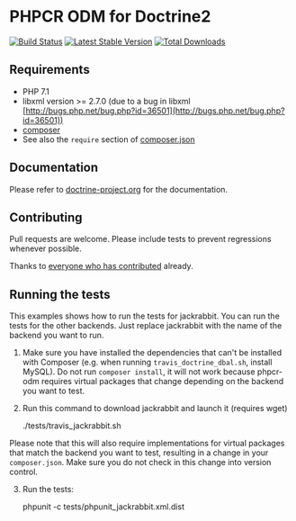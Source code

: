# PHPCR ODM for Doctrine2

[![Build Status](https://github.com/doctrine/phpcr-odm/actions/workflows/test-application.yaml/badge.svg?branch=2.x)](https://github.com/doctrine/phpcr-odm/actions/workflows/test-application.yaml)
[![Latest Stable Version](https://poser.pugx.org/doctrine/phpcr-odm/version.png)](https://packagist.org/packages/doctrine/phpcr-odm)
[![Total Downloads](https://poser.pugx.org/doctrine/phpcr-odm/d/total.png)](https://packagist.org/packages/doctrine/phpcr-odm)


## Requirements

* PHP 7.1
* libxml version >= 2.7.0 (due to a bug in libxml [http://bugs.php.net/bug.php?id=36501](http://bugs.php.net/bug.php?id=36501))
* [composer](http://getcomposer.org/)
* See also the `require` section of [composer.json](composer.json)


## Documentation

Please refer to [doctrine-project.org](http://docs.doctrine-project.org/projects/doctrine-phpcr-odm/en/latest/) for the documentation.


## Contributing

Pull requests are welcome. Please include tests to prevent regressions whenever
possible.

Thanks to
[everyone who has contributed](https://github.com/doctrine/phpcr-odm/contributors) already.


## Running the tests

This examples shows how to run the tests for jackrabbit. You can run the tests
for the other backends. Just replace jackrabbit with the name of the backend
you want to run.

1. Make sure you have installed the dependencies that can't be installed with
Composer (e.g. when running `travis_doctrine_dbal.sh`, install MySQL). Do not
run `composer install`, it will not work because phpcr-odm requires virtual
packages that change depending on the backend you want to test.
2. Run this command to download jackrabbit and launch it (requires wget)

    ./tests/travis_jackrabbit.sh

Please note that this will also require implementations for virtual packages
that match the backend you want to test, resulting in a change in your
`composer.json`. Make sure you do not check in this change into version control.

3. Run the tests:

    phpunit -c tests/phpunit_jackrabbit.xml.dist

